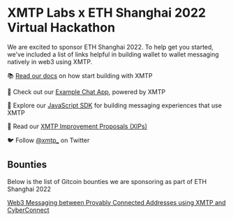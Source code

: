 # XMTP Labs x ETH Shanghai 2022 Virtual Hackathon

We are excited to sponsor ETH Shanghai 2022. To help get you started, we've included a list of links helpful in building wallet to wallet messaging natively in web3 using XMTP.

📚 [Read our docs](https://docs.xmtp.org/) on how start building with XMTP

💬 Check out our [Example Chat App](https://github.com/xmtp/example-chat-react), powered by XMTP

💾 Explore our [JavaScript SDK](https://github.com/xmtp/xmtp-js) for building messaging experiences that use XMTP

📜 Read our [XMTP Improvement Proposals (XIPs)](https://github.com/xmtp/XIPs)

🐦 Follow [@xmtp_](https://twitter.com/xmtp) on Twitter

## Bounties
Below is the list of Gitcoin bounties we are sponsoring as part of ETH Shanghai 2022

[Web3 Messaging between Provably Connected Addresses using XMTP and CyberConnect](https://github.com/xmtp-labs/ethshanghai-2022/issues/1)

